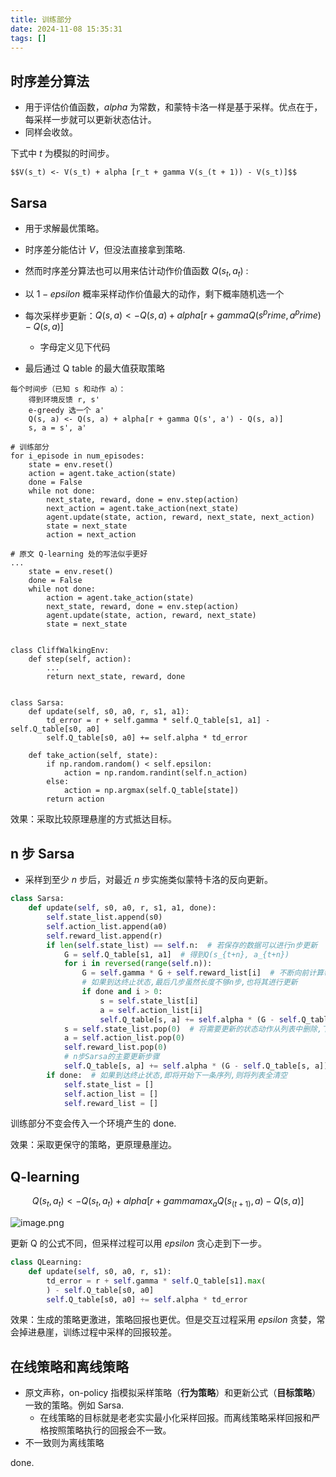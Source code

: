 ```yaml
---
title: 训练部分
date: 2024-11-08 15:35:31
tags: []
---
```

## 时序差分算法

- 用于评估价值函数，$alpha$ 为常数，和蒙特卡洛一样是基于采样。优点在于，每采样一步就可以更新状态估计。
- 同样会收敛。

下式中 $t$ 为模拟的时间步。

    $$V(s_t) <- V(s_t) + alpha [r_t + gamma V(s_(t + 1)) - V(s_t)]$$
## Sarsa

- 用于求解最优策略。

- 时序差分能估计 $V$，但没法直接拿到策略.
- 然而时序差分算法也可以用来估计动作价值函数 $Q(s_t, a_t)$ :
- 以 $1 - epsilon$ 概率采样动作价值最大的动作，剩下概率随机选一个
- 每次采样步更新：$Q(s, a) <- Q(s, a) + alpha [r + gamma Q(s^prime, a^prime) - Q(s, a)]$
    - 字母定义见下代码
- 最后通过 Q table 的最大值获取策略

```
每个时间步（已知 s 和动作 a）：
    得到环境反馈 r, s'
    e-greedy 选一个 a'
    Q(s, a) <- Q(s, a) + alpha[r + gamma Q(s', a') - Q(s, a)]
    s, a = s', a'
```

```
# 训练部分
for i_episode in num_episodes:
    state = env.reset()
    action = agent.take_action(state)
    done = False
    while not done:
        next_state, reward, done = env.step(action)
        next_action = agent.take_action(next_state)
        agent.update(state, action, reward, next_state, next_action)
        state = next_state
        action = next_action

# 原文 Q-learning 处的写法似乎更好
...
    state = env.reset()
    done = False
    while not done:
        action = agent.take_action(state)
        next_state, reward, done = env.step(action)
        agent.update(state, action, reward, next_state)
        state = next_state


class CliffWalkingEnv:
    def step(self, action):
        ...
        return next_state, reward, done


class Sarsa:
    def update(self, s0, a0, r, s1, a1):
        td_error = r + self.gamma * self.Q_table[s1, a1] - self.Q_table[s0, a0]
        self.Q_table[s0, a0] += self.alpha * td_error

    def take_action(self, state):
        if np.random.random() < self.epsilon:
            action = np.random.randint(self.n_action)
        else:
            action = np.argmax(self.Q_table[state])
        return action
```

效果：采取比较原理悬崖的方式抵达目标。

## n 步  Sarsa

- 采样到至少 $n$ 步后，对最近 $n$ 步实施类似蒙特卡洛的反向更新。

```python
class Sarsa:
    def update(self, s0, a0, r, s1, a1, done):
        self.state_list.append(s0)
        self.action_list.append(a0)
        self.reward_list.append(r)
        if len(self.state_list) == self.n:  # 若保存的数据可以进行n步更新
            G = self.Q_table[s1, a1]  # 得到Q(s_{t+n}, a_{t+n})
            for i in reversed(range(self.n)):
                G = self.gamma * G + self.reward_list[i]  # 不断向前计算每一步的回报
                # 如果到达终止状态,最后几步虽然长度不够n步,也将其进行更新
                if done and i > 0:
                    s = self.state_list[i]
                    a = self.action_list[i]
                    self.Q_table[s, a] += self.alpha * (G - self.Q_table[s, a])
            s = self.state_list.pop(0)  # 将需要更新的状态动作从列表中删除,下次不必更新
            a = self.action_list.pop(0)
            self.reward_list.pop(0)
            # n步Sarsa的主要更新步骤
            self.Q_table[s, a] += self.alpha * (G - self.Q_table[s, a])
        if done:  # 如果到达终止状态,即将开始下一条序列,则将列表全清空
            self.state_list = []
            self.action_list = []
            self.reward_list = []
```

训练部分不变会传入一个环境产生的 done.

效果：采取更保守的策略，更原理悬崖边。
## Q-learning

$$Q(s_t, a_t) <- Q(s_t, a_t) + alpha [r + gamma max_a Q(s_(t + 1), a) - Q(s, a)]$$

![image.png](https://how-to-1258460161.cos.ap-shanghai.myqcloud.com/how-to/20241108221234.webp)


更新 Q 的公式不同，但采样过程可以用 $epsilon$ 贪心走到下一步。

```python
class QLearning:
    def update(self, s0, a0, r, s1):
        td_error = r + self.gamma * self.Q_table[s1].max(
        ) - self.Q_table[s0, a0]
        self.Q_table[s0, a0] += self.alpha * td_error
```

效果：生成的策略更激进，策略回报也更优。但是交互过程采用 $epsilon$ 贪婪，常会掉进悬崖，训练过程中采样的回报较差。

## 在线策略和离线策略

- 原文声称，on-policy 指模拟采样策略（**行为策略**）和更新公式（**目标策略**）一致的策略。例如 Sarsa.
    - 在线策略的目标就是老老实实最小化采样回报。而离线策略采样回报和严格按照策略执行的回报会不一致。
- 不一致则为离线策略

done.
